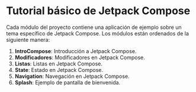 # Tutorial básico de Jetpack Compose

Cada módulo del proyecto contiene una aplicación de ejemplo sobre un tema específico de Jetpack Compose. Los módulos están ordenados de la siguiente manera:

1. **IntroCompose**: Introducción a Jetpack Compose.
2. **Modificadores**: Modificadores en Jetpack Compose.
3. **Listas**: Listas en Jetpack Compose.
4. **State**: Estado en Jetpack Compose.
5. **Navigation**: Navegación en Jetpack Compose.
6. **Splash**: Ejemplo de pantalla de bienvenida.